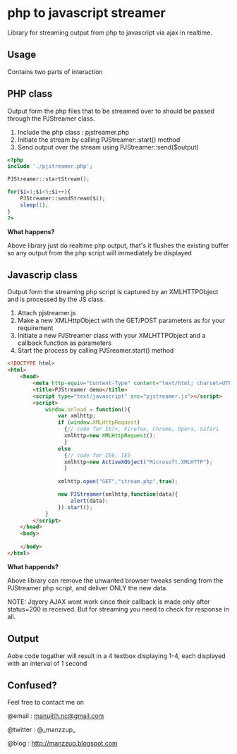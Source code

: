 php to javascript streamer
==========================

Library for streaming output from php to javascript via ajax in realtime.

Usage
-----

Contains two parts of interaction

PHP class
------------

Output form the php files that to be streamed over to should be passed through the PJStreamer class.

1. Include the php class : pjstreamer.php
2. Initiate the stream by calling PJStreamer::start() method
3. Send output over the stream using PJStreamer::send($output)

```php
<?php
include './pjstreamer.php';

PJStreamer::startStream();

for($i=1;$i<5;$i++){
    PJStreamer::sendStream($i);
    sleep(1);
}
?>
```

**What happens?**

Above library just do realtime php output, that's it flushes the existing buffer so any output from the php script will
immediately be displayed

Javascrip class
---------------

Output form the streaming php script is captured by an XMLHTTPObject and is processed by the JS class.

1. Attach pjstreamer.js
2. Make a new XMLHttpObject with the GET/POST parameters as for your requirement
3. Initiate a new PJStreamer class with your XMLHTTPObject and a callback function as parameters
4. Start the process by calling PJSreamer.start() method

```html
<!DOCTYPE html>
<html>
    <head>
        <meta http-equiv="Content-Type" content="text/html; charset=UTF-8">
        <title>PJStreamer demo</title>
        <script type="text/javascript" src="pjstreamer.js"></script>
        <script>                      
            window.onload = function(){
                var xmlhttp;
                if (window.XMLHttpRequest)
                  {// code for IE7+, Firefox, Chrome, Opera, Safari
                  xmlhttp=new XMLHttpRequest();
                  }
                else
                  {// code for IE6, IE5
                  xmlhttp=new ActiveXObject("Microsoft.XMLHTTP");
                  }
                
                xmlhttp.open("GET","stream.php",true);

                new PJStreamer(xmlhttp,function(data){
                    alert(data);
                }).start();
            }
        </script>
    </head>
    <body>
         
    </body>
</html>
```

**What happends?**

Above library can remove the unwanted browser tweaks sending from the PJStreamer php script, and deliver ONLY the new data.

NOTE: Jqyery AJAX wont work since their callback is made only after status=200 is received. But for streaming you 
need to check for response in all.


Output
------

Aobe code togather will result in a 4 textbox displaying 1-4, each displayed with an interval of 1 second

Confused?
---------

Feel free to contact me on

@email : manujith.nc@gmail.com

@twitter : @\_manzzup\_

@blog  : http://manzzup.blogspot.com

